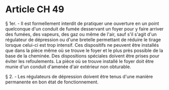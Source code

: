 # Article CH 49

§ 1er. - Il est formellement interdit de pratiquer une ouverture en un point quelconque d'un conduit de fumée desservant un foyer pour y faire arriver des fumées, des vapeurs, des gaz ou même de l'air, sauf s'il s'agit d'un régulateur de dépression ou d'une bretelle permettant de réduire le tirage lorsque celui-ci est trop intensif. Ces dispositifs ne peuvent être installés que dans la pièce même où se trouve le foyer et le plus près possible de la base de la cheminée. Des dispositions spéciales doivent être prises pour éviter les refoulements. La pièce où se trouve installé le foyer doit être munie d'un conduit d'amenée d'air extérieur non obturable.

§ 2. - Les régulateurs de dépression doivent être tenus d'une manière permanente en bon état de fonctionnement.
